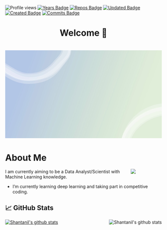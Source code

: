 ![Profile views](https://komarev.com/ghpvc/?username=Shantanil)
[![Years Badge](https://badges.pufler.dev/years/ShantanilBagchi)](https://badges.pufler.dev)
[![Repos Badge](https://badges.pufler.dev/repos/ShantanilBagchi)](https://badges.pufler.dev)
[![Updated Badge](https://badges.pufler.dev/updated/ShantanilBagchi/ShantanilBagchi)](https://badges.pufler.dev)
[![Created Badge](https://badges.pufler.dev/created/ShantanilBagchi/ShantanilBagchi)](https://badges.pufler.dev)
[![Commits Badge](https://badges.pufler.dev/commits/monthly/ShantanilBagchi)](https://badges.pufler.dev)



# <h1 align="center"> Welcome 👋</h1> 

<h1 align="center">
<img src="https://github.com/ShantanilBagchi/ShantanilBagchi/blob/master/GIF.gif">
</h1>
  



## <h1 align="left"> About Me </h1> 

<img src="https://i.giphy.com/media/KzJkzjggfGN5Py6nkT/200.webp" width="100" align = "right">

I am currently aiming to be a Data Analyst/Scientist with Machine Learning knowledge. 


- I’m currently learning deep learning and taking part in competitive coding.


## &#x1f4c8; GitHub Stats
<a href="https://github.com/ShantanilBagchi/ShantanilBagchi">
  <img align="centre" src="https://github-readme-stats.vercel.app/api?username=shantanilbagchi&show_icons=true&title_color=fffffff&icon_color=000000&text_color=000000" alt="Shantanil's github stats"/>
</a>  
  
<a href="https://github.com/ShantanilBagchi/ShantanilBagchi">
  <img align="right" src="https://github-readme-stats.vercel.app/api/top-langs/?username=shantanilbagchi&title_color=fffffff&icon_color=000000&text_color=000000" alt="Shantanil's github stats" />

</a>











<!--
<h1 align="center">
<img src="https://media.giphy.com/media/llarwdtFqG63IlqUR1/giphy.gif" width="150" align = "right">  </h1> -->


<!--![](https://github.com/ShantanilBagchi/ShantanilBagchi/blob/master/Dark-Blue-and-Turquoise-Gaming-Youtube-Channel-Art-new-copy.jpg)-->


<!--I am **Shantanil(Neil)** pursuing my Master's Degree (Thesis) in Electrical and Computer Engineering from <a href="https://www.mcgill.ca//"> <b>McGill University</b>, Montreal</a>.-->

<!--I am an Ex-Instrumentation and Control engineer with 4 yrs. experience in the Oil and Gas industry for a Fortune 500 company <a href="https://www.gailonline.com/home.html#maincontent"> <b>GAIL India LTD</b></a>. 
Current focus - Developing non-probabilistic algorithm for improving estimation for non linear processes. 
Currently Learning - **Data Science and Machine Learning**.
I'm the type of person who will ask **“What can I do to help and improve?”** when presented with a problem and will pitch in whenever needed to find out of box solutions to existing processes. I'm energized by collaborating with other people to find solutions and implementing them to see production improvement. 
Checklists are my absolute favorite. ✅ Breaking down large chunk of work to managable bits.-->
